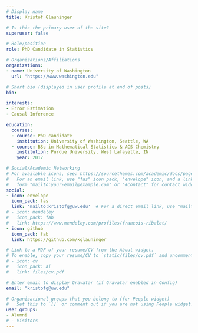 ```yaml
---
# Display name
title: Kristof Glauninger

# Is this the primary user of the site?
superuser: false

# Role/position
role: PhD Candidate in Statistics

# Organizations/Affiliations
organizations:
- name: University of Washington
  url: "https://www.washington.edu"

# Short bio (displayed in user profile at end of posts)
bio: 

interests:
- Error Estimation
- Causal Inference

education:
  courses:
  - course: PhD candidate
    institution: University of Washington, Seattle, WA
  - course: BSc in Mathematical Statistics & ACS Chemistry
    institution: Purdue University, West Lafayette, IN
    year: 2017

# Social/Academic Networking
# For available icons, see: https://sourcethemes.com/academic/docs/page-builder/#icons
#   For an email link, use "fas" icon pack, "envelope" icon, and a link in the
#   form "mailto:your-email@example.com" or "#contact" for contact widget.
social:
- icon: envelope
  icon_pack: fas
  link: 'mailto:kristofg@uw.edu'  # For a direct email link, use "mailto:test@example.org".
# - icon: mendeley
#   icon_pack: fab
#   link: https://www.mendeley.com/profiles/francois-ribalet/  
- icon: github
  icon_pack: fab
  link: https://github.com/kglauninger  

# Link to a PDF of your resume/CV from the About widget.
# To enable, copy your resume/CV to `static/files/cv.pdf` and uncomment the lines below.
# - icon: cv
#   icon_pack: ai
#   link: files/cv.pdf

# Enter email to display Gravatar (if Gravatar enabled in Config)
email: "kristofg@uw.edu"

# Organizational groups that you belong to (for People widget)
#   Set this to `[]` or comment out if you are not using People widget.
user_groups:
- Alumni
# - Visitors
---
```


